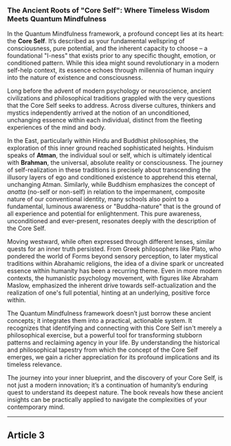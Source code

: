 ###  The Ancient Roots of "Core Self": Where Timeless Wisdom Meets Quantum Mindfulness
In the Quantum Mindfulness framework, a profound concept lies at its heart: the **Core Self**. It’s described as your fundamental wellspring of consciousness, pure potential, and the inherent capacity to choose – a foundational "I-ness" that exists prior to any specific thought, emotion, or conditioned pattern. While this idea might sound revolutionary in a modern self-help context, its essence echoes through millennia of human inquiry into the nature of existence and consciousness.

Long before the advent of modern psychology or neuroscience, ancient civilizations and philosophical traditions grappled with the very questions that the Core Self seeks to address. Across diverse cultures, thinkers and mystics independently arrived at the notion of an unconditioned, unchanging essence within each individual, distinct from the fleeting experiences of the mind and body.

In the East, particularly within Hindu and Buddhist philosophies, the exploration of this inner ground reached sophisticated heights. Hinduism speaks of **Atman**, the individual soul or self, which is ultimately identical with **Brahman**, the universal, absolute reality or consciousness. The journey of self-realization in these traditions is precisely about transcending the illusory layers of ego and conditioned existence to apprehend this eternal, unchanging Atman. Similarly, while Buddhism emphasizes the concept of *anatta* (no-self or non-self) in relation to the impermanent, composite nature of our conventional identity, many schools also point to a fundamental, luminous awareness or "Buddha-nature" that is the ground of all experience and potential for enlightenment. This pure awareness, unconditioned and ever-present, resonates deeply with the description of the Core Self.

Moving westward, while often expressed through different lenses, similar quests for an inner truth persisted. From Greek philosophers like Plato, who pondered the world of Forms beyond sensory perception, to later mystical traditions within Abrahamic religions, the idea of a divine spark or uncreated essence within humanity has been a recurring theme. Even in more modern contexts, the humanistic psychology movement, with figures like Abraham Maslow, emphasized the inherent drive towards self-actualization and the realization of one's full potential, hinting at an underlying, positive force within.

The Quantum Mindfulness framework doesn’t just borrow these ancient concepts; it integrates them into a practical, actionable system. It recognizes that identifying and connecting with this Core Self isn't merely a philosophical exercise, but a powerful tool for transforming stubborn patterns and reclaiming agency in your life. By understanding the historical and philosophical tapestry from which the concept of the Core Self emerges, we gain a richer appreciation for its profound implications and its timeless relevance.

The journey into your inner blueprint, and the discovery of your Core Self, is not just a modern innovation; it’s a continuation of humanity’s enduring quest to understand its deepest nature. The book reveals how these ancient insights can be practically applied to navigate the complexities of your contemporary mind.

---

## Article 3